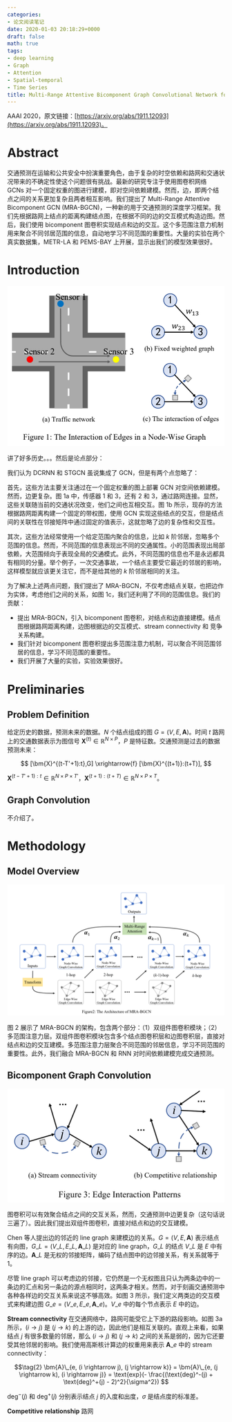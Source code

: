 ```yaml
---
categories:
- 论文阅读笔记
date: 2020-01-03 20:18:29+0000
draft: false
math: true
tags:
- deep learning
- Graph
- Attention
- Spatial-temporal
- Time Series
title: Multi-Range Attentive Bicomponent Graph Convolutional Network for Traffic Forecasting
---
```

AAAI 2020，原文链接：[https://arxiv.org/abs/1911.12093](https://arxiv.org/abs/1911.12093)。

<!--more-->

# Abstract

交通预测在运输和公共安全中扮演重要角色，由于复杂的时空依赖和路网和交通状况带来的不确定性使这个问题很有挑战。最新的研究专注于使用图卷积网络 GCNs 对一个固定权重的图进行建模，即对空间依赖建模。然而，边，即两个结点之间的关系更加复杂且两者相互影响。我们提出了 Multi-Range Attentive Bicomponent GCN (MRA-BGCN)，一种新的用于交通预测的深度学习框架。我们先根据路网上结点的距离构建结点图，在根据不同的边的交互模式构造边图。然后，我们使用 bicomponent 图卷积实现结点和边的交互。这个多范围注意力机制用来聚合不同邻居范围的信息，自动地学习不同范围的重要性。大量的实验在两个真实数据集，METR-LA 和 PEMS-BAY 上开展，显示出我们的模型效果很好。

# Introduction

![Figure1](/images/multi-range-attentive-bicomponent-graph-convolutional-network-for-traffic-forecasting/Fig1.png)

讲了好多历史。。。然后是论点部分：

我们认为 DCRNN 和 STGCN 虽说集成了 GCN，但是有两个点忽略了：

首先，这些方法主要关注通过在一个固定权重的图上部署 GCN 对空间依赖建模。然而，边更复杂。图 1a 中，传感器 1 和 3，还有 2 和 3，通过路网连接。显然，这些关联随当前的交通状况改变，他们之间也互相交互。图 1b 所示，现存的方法根据路网距离构建一个固定的带权图，使用 GCN 实现这些结点的交互，但是结点间的关联性在邻接矩阵中通过固定的值表示，这就忽略了边的复杂性和交互性。

其次，这些方法经常使用一个给定范围内聚合的信息，比如 $k$ 阶邻居，忽略多个范围的信息。然而，不同范围的信息表现出不同的交通属性。小的范围表现出局部依赖，大范围倾向于表现全局的交通模式。此外，不同范围的信息也不是永远都具有相同的分量。举个例子，一次交通事故，一个结点主要受它最近的邻居的影响，这样模型就应该更关注它，而不是给其他的 $k$ 阶邻居相同的关注。

为了解决上述两点问题，我们提出了 MRA-BGCN，不仅考虑结点关联，也把边作为实体，考虑他们之间的关系，如图 1c，我们还利用了不同的范围信息。我们的贡献：
- 提出 MRA-BGCN，引入 bicomponent 图卷积，对结点和边直接建模。结点图根据路网距离构建，边图根据边的交互模式、stream connectivity 和 竞争关系构建。
- 我们针对 bicomponent 图卷积提出多范围注意力机制，可以聚合不同范围邻居的信息，学习不同范围的重要性。
- 我们开展了大量的实验，实验效果很好。

# Preliminaries

## Problem Definition

给定历史的数据，预测未来的数据。$N$ 个结点组成的图 $G = (V, E, \bm{A})$。时间 $t$ 路网上的交通数据表示为图信号 $\bm{X}^{(t)} \in \mathbb{R}^{N \times P}$，$P$ 是特征数。交通预测是过去的数据预测未来：

$$
[\bm{X}^{(t-T'+1):t},G] \xrightarrow{f} [\bm{X}^{(t+1)}:(t+T)],
$$

$\bm{X}^{(t-T'+1):t} \in \mathbb{R}^{N \times P \times T'}$，$\bm{X}^{(t+1):(t+T)} \in \mathbb{R}^{N \times P \times T}$。


## Graph Convolution

不介绍了。

# Methodology

## Model Overview

![Figure2](/images/multi-range-attentive-bicomponent-graph-convolutional-network-for-traffic-forecasting/Fig2.png)

图 2 展示了 MRA-BGCN 的架构，包含两个部分：（1）双组件图卷积模块；（2）多范围注意力层。双组件图卷积模块包含多个结点图卷积层和边图卷积层，直接对结点和边的交互建模。多范围注意力层聚合不同范围的邻居信息，学习不同范围的重要性。此外，我们融合 MRA-BGCN 和 RNN 对时间依赖建模完成交通预测。

## Bicomponent Graph Convolution

![Figure3](/images/multi-range-attentive-bicomponent-graph-convolutional-network-for-traffic-forecasting/Fig3.png)

图卷积可以有效聚合结点之间的交互关系，然而，交通预测中边更复杂（这句话说三遍了）。因此我们提出双组件图卷积，直接对结点和边的交互建模。

Chen 等人提出边的邻近的 line graph 来建模边的关系。$G = (V, E, \bm{A})$ 表示结点有向图，$G\_L = (V\_L, E\_L, \bm{A}\_L)$ 是对应的 line graph，$G\_L$ 的结点 $V\_L$ 是 $E$ 中有序的边。$\bm{A}\_L$ 是无权的邻接矩阵，编码了结点图中的边邻接关系，有关系就等于1。

尽管 line graph 可以考虑边的邻接，它仍然是一个无权图且只认为两条边中的一条边的汇点和另一条边的源点相同时，这两条才相关。然而，对于刻画交通预测中各种各样边的交互关系来说这不够高效。如图 3 所示，我们定义两类边的交互模式来构建边图 $G\_e = (V\_e, E\_e, \bm{A}\_e)$。$V\_e$ 中的每个节点表示 $E$ 中的边。

**Stream connectivity** 在交通网络中，路网可能受它上下游的路段影响。如图 3a 所示，$(i \rightarrow j)$ 是 $(j \rightarrow k)$ 的上游的边，因此他们是相互关联的。直观上来看，如果结点 $j$ 有很多数量的邻居，那么 $(i \rightarrow j)$ 和 $(j \rightarrow k)$ 之间的关系是弱的，因为它还要受其他邻居的影响。我们使用高斯核计算边的权重用来表示 $\bm{A}\_e$ 中的 stream connectivity：

$$\tag{2}
\bm{A}\_{e, (i \rightarrow j), (j \rightarrow k)} = \bm{A}\_{e, (j \rightarrow k), (i \rightarrow j)} = \text{exp}(- \frac{(\text{deg}^-(j) + \text{deg}^+(j) - 2)^2}{\sigma^2})
$$

$\text{deg}^-(j)$ 和 $\text{deg}^+(j)$ 分别表示结点 $j$ 的入度和出度，$\sigma$ 是结点度的标准差。

**Competitive relationship** 路网
